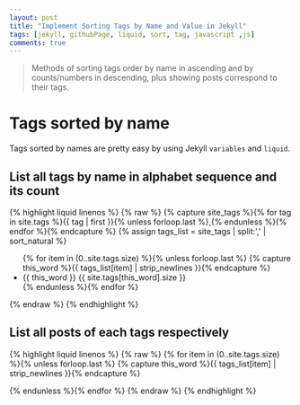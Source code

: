```yaml
---
layout: post
title: "Implement Sorting Tags by Name and Value in Jekyll" 
tags: [jekyll, githubPage, liquid, sort, tag, javascript ,js]
comments: true
---
```


> Methods of sorting tags order by name in ascending and by counts/numbers in descending, plus showing posts correspond to their tags.

# Tags sorted by name

Tags sorted by names are pretty easy by using Jekyll `variables` and `liquid`.

## List all tags by name in alphabet sequence and its count

{% highlight liquid linenos %}
{% raw %}
{% capture site_tags %}{% for tag in site.tags %}{{ tag | first }}{% unless forloop.last %},{% endunless %}{% endfor %}{% endcapture %}
{% assign tags_list = site_tags | split:',' | sort_natural %}

<ul id="tag-list" class="entry-meta inline-list">
  {% for item in (0..site.tags.size) %}{% unless forloop.last %}
  {% capture this_word %}{{ tags_list[item] | strip_newlines }}{% endcapture %}
  <li>
    <a class="tag ripple-btn">
      <span class="term">{{ this_word }}</span>
      <span class="count">{{ site.tags[this_word].size }}</span>
    </a>
  </li>
  {% endunless %}{% endfor %}
</ul>
{% endraw %}
{% endhighlight %}

## List all posts of each tags respectively

{% highlight liquid linenos %}
{% raw %}
{% for item in (0..site.tags.size) %}{% unless forloop.last %}
{% capture this_word %}{{ tags_list[item] | strip_newlines }}{% endcapture %}
<article id="{{ this_word }}" style="display:none">
  <h2 class="tag-heading tag-name">{{ this_word }}</h2>
  <ul>
    {% for post in site.tags[this_word] %}{% if post.title != null %}
    <li class="entry-title">
      <a href="{{ site.url }}{{ post.url }}" title="{{ post.title }}"
        class="drop-down-underline ripple-btn">{{ post.date | date: '%m/%d/%Y' }} ---- {{ post.title }}</a>
      <span class="tag-archive-item">{% for tag in post.tags %}
        <i class="fas fa-tag"></i>
        <span class='tag-name'>{{ tag }}</span>
        </a>
        {% unless forloop.last %}{% endunless %}{% endfor %}
      </span>
    </li>
    {% endif %}{% endfor %}
  </ul>
</article>
{% endunless %}{% endfor %}
{% endraw %}
{% endhighlight %}